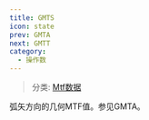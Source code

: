 ```yaml
---
title: GMTS
icon: state
prev: GMTA
next: GMTT
category:
  - 操作数
---
```


> 分类: [Mtf数据](/hb/operands/131/883/  "Zemax 操作数 Mtf数据")

弧矢方向的几何MTF值。参见GMTA。